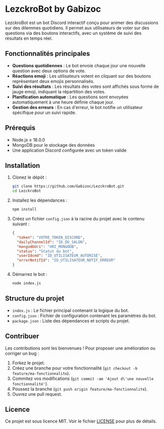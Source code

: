 # LezckroBot by Gabizoc

LezckroBot est un bot Discord interactif conçu pour animer des discussions sur des dilemmes quotidiens. Il permet aux utilisateurs de voter sur des questions via des boutons interactifs, avec un système de suivi des résultats en temps réel.

## Fonctionnalités principales

- **Questions quotidiennes** : Le bot envoie chaque jour une nouvelle question avec deux options de vote.
- **Réactions emoji** : Les utilisateurs votent en cliquant sur des boutons représentant deux emojis personnalisés.
- **Suivi des résultats** : Les résultats des votes sont affichés sous forme de jauge emoji, indiquant la répartition des votes.
- **Planification automatique** : Les questions sont envoyées automatiquement à une heure définie chaque jour.
- **Gestion des erreurs** : En cas d'erreur, le bot notifie un utilisateur spécifique pour un suivi rapide.

## Prérequis

- Node.js ≥ 18.0.0
- MongoDB pour le stockage des données
- Une application Discord configurée avec un token valide

## Installation

1. Clonez le dépôt :

   ```bash
   git clone https://github.com/Gabizoc/LezckroBot.git
   cd LezckroBot

2. Installez les dépendances :

   ```bash
   npm install

3. Créez un fichier `config.json` à la racine du projet avec le contenu suivant :

   ```json
   {
     "token": "VOTRE_TOKEN_DISCORD",
     "dailyChannelId": "ID_DU_SALON",
     "mongodbUri": "URI_MONGODB",
     "status": "Statut du bot",
     "userIdcmd": "ID_UTILISATEUR_AUTORISÉ",
     "errorNotifId": "ID_UTILISATEUR_NOTIF_ERREUR"
   }
   ```

4. Démarrez le bot :

   ```bash
   node index.js
   ```

## Structure du projet

* `index.js` : Le fichier principal contenant la logique du bot.
* `config.json` : Fichier de configuration contenant les paramètres du bot.
* `package.json` : Liste des dépendances et scripts du projet.

## Contribuer

Les contributions sont les bienvenues ! Pour proposer une amélioration ou corriger un bug :

1. Forkez le projet.
2. Créez une branche pour votre fonctionnalité (`git checkout -b feature/ma-fonctionnalite`).
3. Commitez vos modifications (`git commit -am 'Ajout d\'une nouvelle fonctionnalité'`).
4. Poussez la branche (`git push origin feature/ma-fonctionnalite`).
5. Ouvrez une pull request.

## Licence

Ce projet est sous licence MIT. Voir le fichier [LICENSE](LICENSE) pour plus de détails.
